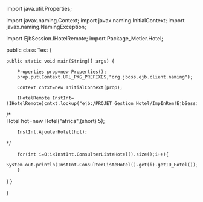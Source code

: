 import java.util.Properties;

import javax.naming.Context;
import javax.naming.InitialContext;
import javax.naming.NamingException;

import EjbSession.IHotelRemote;
import Package_Metier.Hotel;


public class Test {

	public static void main(String[] args) {

		Properties prop=new Properties();
		prop.put(Context.URL_PKG_PREFIXES,"org.jboss.ejb.client.naming");

		Context cntxt=new InitialContext(prop);

		IHotelRemote InstInt=(IHotelRemote)cntxt.lookup("ejb:/PROJET_Gestion_Hotel/ImpInRem!EjbSession.IHotelRemote");
/*		
		Hotel hot=new Hotel("africa",(short) 5);

		InstInt.AjouterHotel(hot);
*/
		
		for(int i=0;i<InstInt.ConsulterListeHotel().size();i++){
			System.out.println(InstInt.ConsulterListeHotel().get(i).getID_Hotel());
		}
		
}
}

}
